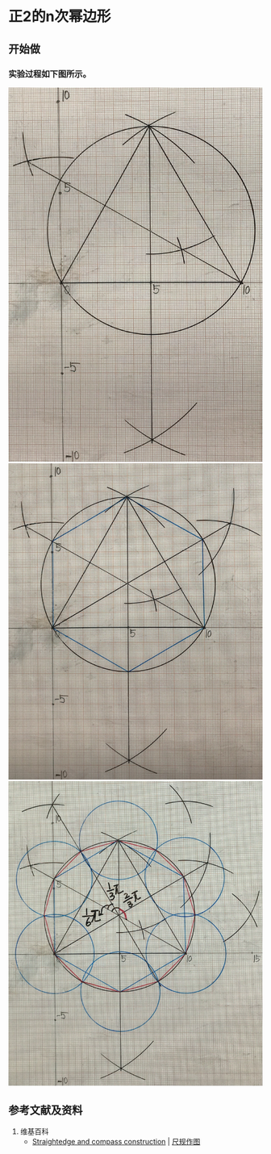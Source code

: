 # 正2的n次幂边形

## 开始做

### 实验过程如下图所示。

![](/images/欧几里得几何/尺规作图/正2的n次幂边形/1a1.jpg)
![](/images/欧几里得几何/尺规作图/正2的n次幂边形/1a2.jpg)
![](/images/欧几里得几何/尺规作图/正2的n次幂边形/1a3.jpg)

## 参考文献及资料

1. 维基百科
	- [Straightedge and compass construction](https://en.wikipedia.org/wiki/Straightedge_and_compass_construction) | [尺规作图](https://zh.wikipedia.org/wiki/%E5%B0%BA%E8%A7%84%E4%BD%9C%E5%9B%BE) 





